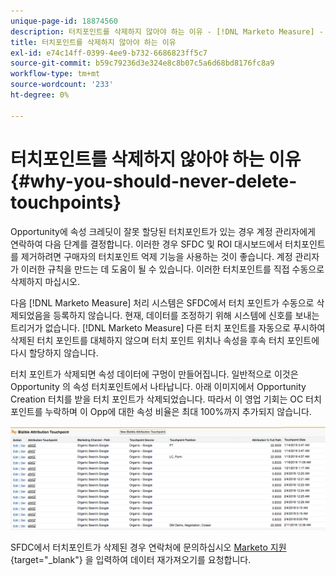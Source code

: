 ```yaml
---
unique-page-id: 18874560
description: 터치포인트를 삭제하지 않아야 하는 이유 - [!DNL Marketo Measure] - 제품 설명서
title: 터치포인트를 삭제하지 않아야 하는 이유
exl-id: e74c14ff-0399-4ee9-b732-6686823ff5c7
source-git-commit: b59c79236d3e324e8c8b07c5a6d68bd8176fc8a9
workflow-type: tm+mt
source-wordcount: '233'
ht-degree: 0%

---
```


# 터치포인트를 삭제하지 않아야 하는 이유 {#why-you-should-never-delete-touchpoints}

Opportunity에 속성 크레딧이 잘못 할당된 터치포인트가 있는 경우 계정 관리자에게 연락하여 다음 단계를 결정합니다. 이러한 경우 SFDC 및 ROI 대시보드에서 터치포인트를 제거하려면 구매자의 터치포인트 억제 기능을 사용하는 것이 좋습니다. 계정 관리자가 이러한 규칙을 만드는 데 도움이 될 수 있습니다. 이러한 터치포인트를 직접 수동으로 삭제하지 마십시오.

다음 [!DNL Marketo Measure] 처리 시스템은 SFDC에서 터치 포인트가 수동으로 삭제되었음을 등록하지 않습니다. 현재, 데이터를 조정하기 위해 시스템에 신호를 보내는 트리거가 없습니다. [!DNL Marketo Measure] 다른 터치 포인트를 자동으로 푸시하여 삭제된 터치 포인트를 대체하지 않으며 터치 포인트 위치나 속성을 후속 터치 포인트에 다시 할당하지 않습니다.

터치 포인트가 삭제되면 속성 데이터에 구멍이 만들어집니다. 일반적으로 이것은 Opportunity 의 속성 터치포인트에서 나타납니다. 아래 이미지에서 Opportunity Creation 터치를 받을 터치 포인트가 삭제되었습니다. 따라서 이 영업 기회는 OC 터치포인트를 누락하며 이 Opp에 대한 속성 비율은 최대 100%까지 추가되지 않습니다.

![](assets/1.png)

SFDC에서 터치포인트가 삭제된 경우 연락처에 문의하십시오 [Marketo 지원](https://nation.marketo.com/t5/support/ct-p/Support){target=&quot;_blank&quot;} 을 입력하여 데이터 재가져오기를 요청합니다.
